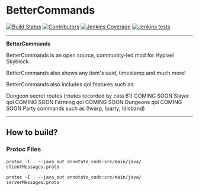 
# BetterCommands

[![Build Status](https://ci.thom.club/job/TheExoticsMod/job/master/badge/icon)](https://ci.thom.club/job/TheExoticsMod/job/master/) [![Contributors](https://img.shields.io/github/contributors/TGWaffles/TheExoticsMod?&logo=GitHub)](https://github.com/TGWaffles/TheExoticsMod/graphs/contributors) [![Jenkins Coverage](https://img.shields.io/jenkins/coverage/jacoco?jobUrl=https%3A%2F%2Fci.thom.club%2Fjob%2FTheExoticsMod%2Fjob%2Fmaster)](https://ci.thom.club/job/TheExoticsMod/job/master/jacoco/) [![Jenkins tests](https://img.shields.io/jenkins/tests?compact_message&jobUrl=https%3A%2F%2Fci.thom.club%2Fjob%2FTheExoticsMod%2Fjob%2Fmaster)](https://ci.thom.club/job/TheExoticsMod/job/master/lastBuild/testReport/)

---

__BetterCommands__

BetterCommands is an open source, community-led mod for Hypixel Skyblock.

BetterCommands also shows any item's uuid, timestamp and much more!

BetterCommands also includes qol features such as: 

Dungeon secret routes (routes recorded by cata 61) COMING SOON
Slayer qol COMING SOON
Farming qol COMING SOON
Dungeons qol COMING SOON
Party commands such as (!warp, !party, !disband)




---
## How to build?

### Protoc Files

`protoc -I . --java_out annotate_code:src/main/java/ clientMessages.proto`

`protoc -I . --java_out annotate_code:src/main/java/ serverMessages.proto`
